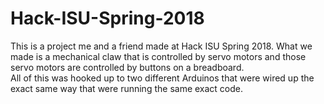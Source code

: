# Hack-ISU-Spring-2018
This is a project me and a friend made at Hack ISU Spring 2018.
What we made is a mechanical claw that is controlled by servo motors and those servo motors are controlled by buttons on a breadboard.     
All of this was hooked up to two different Arduinos that were wired up the exact same way that were running the same exact code.
